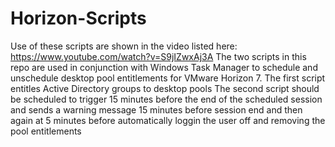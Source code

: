 # Horizon-Scripts
Use of these scripts are shown in the video listed here: https://www.youtube.com/watch?v=S9jIZwxAj3A
The two scripts in this repo are used in conjunction with Windows Task Manager to schedule and unschedule desktop pool entitlements for VMware Horizon 7. 
The first script entitles Active Directory groups to desktop pools
The second script should be scheduled to trigger 15 minutes before the end of the scheduled session and sends a warning message 15 minutes before session end and then again at 5 minutes before automatically loggin the user off and removing the pool entitlements
